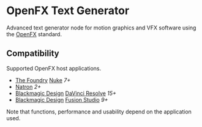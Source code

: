 # OpenFX Text Generator

Advanced text generator node for motion graphics and VFX software using the [OpenFX](http://openeffects.org/) standard.

## Compatibility

Supported OpenFX host applications.

* [The Foundry](https://www.foundry.com/) [Nuke](https://www.foundry.com/products/nuke) *7+*
* [Natron](https://natrongithub.github.io/) *2+*
* [Blackmagic Design](https://blackmagicdesign.com) [DaVinci Resolve](https://www.blackmagicdesign.com/products/davinciresolve) *15+*
* [Blackmagic Design](https://blackmagicdesign.com) [Fusion Studio](https://www.blackmagicdesign.com/no/products/fusion) *9+*

Note that functions, performance and usability depend on the application used.
